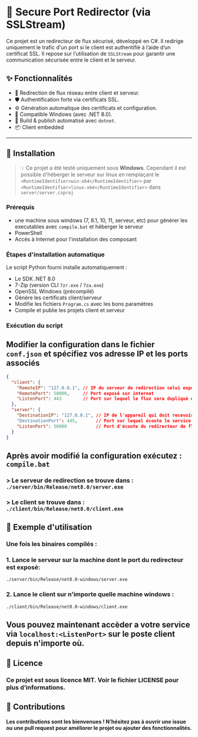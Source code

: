 # 🔐 Secure Port Redirector (via SSLStream)

Ce projet est un redirecteur de flux sécurisé, développé en C#. Il redirige uniquement le trafic d'un port si le client est authentifié à l’aide d’un certificat SSL. Il repose sur l’utilisation de `SSLStream` pour garantir une communication sécurisée entre le client et le serveur.

## ✨ Fonctionnalités

- 🔁 Redirection de flux réseau entre client et serveur.
- 🛡️ Authentification forte via certificats SSL.
- ⚙️ Génération automatique des certificats et configuration.
- 💼 Compatible Windows (avec .NET 8.0).
- 🧪 Build & publish automatisé avec `dotnet`.
- 📦 Client embedded

---

## 🚀 Installation

> 💡 Ce projet a été testé uniquement sous **Windows**. Cependant il est possible d'héberger le serveur sur linux en remplaçant le `<RuntimeIdentifier>win-x64</RuntimeIdentifier>` par `<RuntimeIdentifier>linux-x64</RuntimeIdentifier>` dans `server/server.csproj`

### Prérequis

- une machine sous windows (7, 8.1, 10, 11, serveur, etc) pour générer les executables avec `compile.bat` et héberger le serveur
- PowerShell
- Accès à Internet pour l'installation des composant

### Étapes d'installation automatique

Le script Python fourni installe automatiquement :
- Le SDK .NET 8.0
- 7-Zip (version CLI `7zr.exe` / `7za.exe`)
- OpenSSL Windows (précompilé)
- Génère les certificats client/serveur
- Modifie les fichiers `Program.cs` avec les bons paramètres
- Compile et publie les projets client et serveur

### Exécution du script

## Modifier la configuration dans le fichier **`conf.json`** et spécifiez vos adresse IP et les ports associés

```json
{
  "client": {
    "RemoteIP": "127.0.0.1", // IP du serveur de redirection celui exposé sur internet
    "RemotePort": 50000,     // Port exposé sur internet
    "ListenPort": 443        // Port sur lequel le flux sera dupliqué et auquel vous devez vous connecter (ex: localhost:443)
  },
  "server": {
    "DestinationIP": "127.0.0.1", // IP de l'appareil qui doit recevoir la requête (ex: localhost:445) pour un service qui écoute sur le port 445 de la machine local (peut être une machine sur le même réseau tel qu'un nas).
    "DestinationPort": 445,       // Port sur lequel écoute le service comme spécifié plus haut
    "ListenPort": 50000           // Port d'écoute du redirecteur de flux -> doit être ouvert sur internet !
  }
}

```

## Après avoir modifié la configuration exécutez : `compile.bat`

### > Le serveur de redirection se trouve dans : `./server/bin/Release/net8.0/server.exe`
### > Le client se trouve dans : `./client/bin/Release/net8.0/client.exe`

## 🧪 Exemple d'utilisation
### Une fois les binaires compilés :

### 1. Lance le serveur sur la machine dont le port du redirecteur est exposé:
```./server/bin/Release/net8.0-windows/server.exe```

### 2. Lance le client sur n'importe quelle machine windows :

```./client/bin/Release/net8.0-windows/client.exe```

## Vous pouvez maintenant accèder a votre service via `localhost:<ListenPort>` sur le poste client depuis n'importe où.


## 📝 Licence
### Ce projet est sous licence MIT. Voir le fichier LICENSE pour plus d’informations.

## 🤝 Contributions
#### Les contributions sont les bienvenues ! N’hésitez pas à ouvrir une issue ou une pull request pour améliorer le projet ou ajouter des fonctionnalités.
